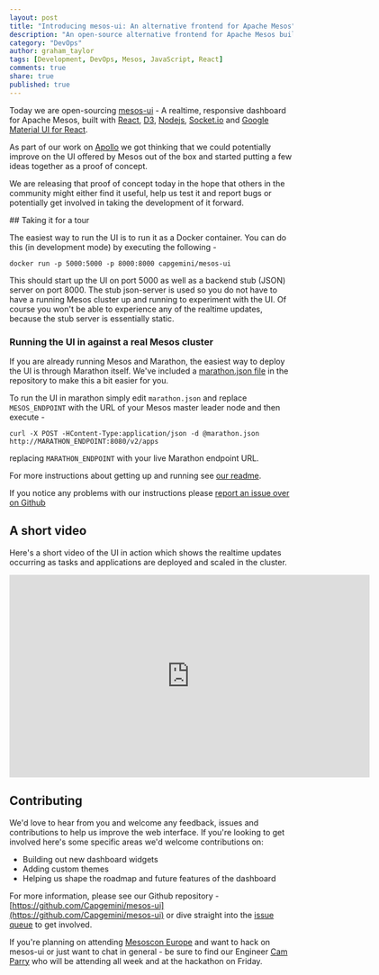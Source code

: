 ```yaml
---
layout: post
title: "Introducing mesos-ui: An alternative frontend for Apache Mesos"
description: "An open-source alternative frontend for Apache Mesos built with React"
category: "DevOps"
author: graham_taylor
tags: [Development, DevOps, Mesos, JavaScript, React]
comments: true
share: true
published: true
---
```


Today we are open-sourcing [mesos-ui](https://github.com/Capgemini/mesos-ui) - A
realtime, responsive dashboard for Apache Mesos, built with [React](https://facebook.github.io/react/), [D3](http://d3js.org), [Nodejs](https://nodejs.org), [Socket.io](http://socket.io/) and [Google Material UI for React](http://material-ui.com).

As part of our work on [Apollo](https://github.com/Capgemini/Apollo) we got thinking that we could potentially improve on the UI offered by Mesos out of the box and started putting a few ideas together as a proof of concept.

We are releasing that proof of concept today in the hope that others in the community might either find it useful, help us test it and report bugs or potentially get involved in taking the development of it forward.

## Taking it for a tour

The easiest way to run the UI is to run it as a Docker container. You can do this (in development mode) by executing the following -

```
docker run -p 5000:5000 -p 8000:8000 capgemini/mesos-ui
```

This should start up the UI on port 5000 as well as a backend stub (JSON) server on port 8000. The stub json-server is used so you do not have to have a running Mesos cluster up and running to experiment with the UI. Of course you won't be able to experience any of the realtime updates, because the stub server is essentially static.

### Running the UI in against a real Mesos cluster

If you are already running Mesos and Marathon, the easiest way to deploy the UI is through Marathon itself. We've included a [marathon.json file](https://github.com/Capgemini/mesos-ui/blob/master/marathon.json) in the repository to make this a bit easier for you.

To run the UI in marathon simply edit ```marathon.json``` and replace ```MESOS_ENDPOINT``` with the URL of your Mesos master leader node and then execute -

```
curl -X POST -HContent-Type:application/json -d @marathon.json http://MARATHON_ENDPOINT:8080/v2/apps
```

replacing ```MARATHON_ENDPOINT``` with your live Marathon endpoint URL.

For more instructions about getting up and running see [our readme](https://github.com/Capgemini/mesos-ui/blob/master/README.md).

If you notice any problems with our instructions please [report an issue over on Github](https://github.com/Capgemini/mesos-ui/issues)

## <a name="video"></a> A short video

Here's a short video of the UI in action which shows the realtime updates occurring as tasks and applications are deployed and scaled in the cluster.

<div class="small-12 medium-8 large-4 small-centered columns">
  <div class="flex-video">
    <iframe width="640" height="360" src="https://www.youtube.com/embed/bKbOod8Pn4E" frameborder="0" allowfullscreen></iframe>
  </div>
</div>

## Contributing

We'd love to hear from you and welcome any feedback, issues and contributions to help us improve the web interface. If you're looking to get involved here's some specific areas we'd welcome contributions on:

- Building out new dashboard widgets
- Adding custom themes
- Helping us shape the roadmap and future features of the dashboard

For more information, please see our Github repository - [https://github.com/Capgemini/mesos-ui](https://github.com/Capgemini/mesos-ui) or dive straight into the [issue queue](https://github.com/Capgemini/mesos-ui/issues) to get involved.

If you're planning on attending [Mesoscon Europe](http://events.linuxfoundation.org/events/mesoscon-europe) and want to hack on mesos-ui or just
want to chat in general - be sure to find our Engineer [Cam Parry](https://twitter.com/Wallies9)
who will be attending all week and at the hackathon on Friday.
